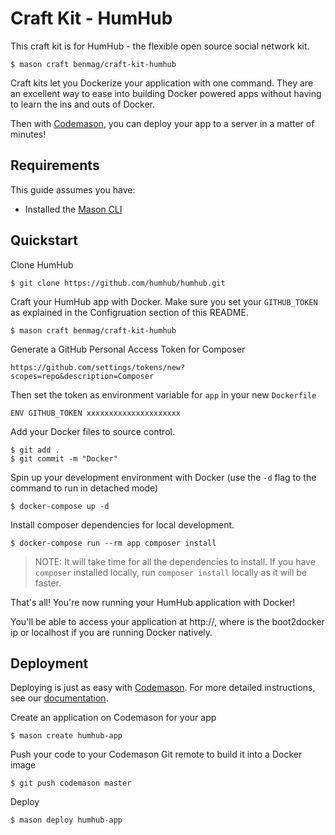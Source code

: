 # Craft Kit - HumHub
This craft kit is for HumHub - the flexible open source social network kit. 
```
$ mason craft benmag/craft-kit-humhub
```

Craft kits let you Dockerize your application with one command. They are an excellent way to ease into building Docker powered apps without having to learn the ins and outs of Docker.

Then with [Codemason](https://codemason.io), you can deploy your app to a server in a matter of minutes!

## Requirements 
This guide assumes you have:
- Installed the [Mason CLI](https://codemason.io/docs/installation)

## Quickstart
Clone HumHub
```
$ git clone https://github.com/humhub/humhub.git
```

Craft your HumHub app with Docker. Make sure you set your `GITHUB_TOKEN` as explained in the Configruation section of this README.
```
$ mason craft benmag/craft-kit-humhub
```

Generate a GitHub Personal Access Token for Composer 
```
https://github.com/settings/tokens/new?scopes=repo&description=Composer
```

Then set the token as environment variable for `app` in your new `Dockerfile`
```
ENV GITHUB_TOKEN xxxxxxxxxxxxxxxxxxxxx
```

Add your Docker files to source control.
```
$ git add .
$ git commit -m "Docker"
```

Spin up your development environment with Docker (use the `-d` flag to the command to run in detached mode)
``` 
$ docker-compose up -d
```

Install composer dependencies for local development. 
```
$ docker-compose run --rm app composer install
```

> NOTE: It will take time for all the dependencies to install. If you have `composer` installed locally, run `composer install` locally as it will be faster.

That's all! You're now running your HumHub application with Docker!

You'll be able to access your application at http://<docker-ip>, where <docker-ip> is the boot2docker ip or localhost if you are running Docker natively.

## Deployment
Deploying is just as easy with [Codemason](https://codemason.io). For more detailed instructions, see our [documentation](http://codemason.io/docs/quickstart#deploy-dreams).

Create an application on Codemason for your app
```
$ mason create humhub-app
```

Push your code to your Codemason Git remote to build it into a Docker image
```
$ git push codemason master 
```

Deploy
```
$ mason deploy humhub-app
```

